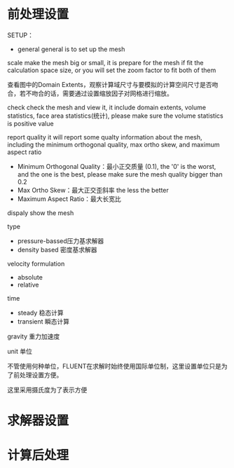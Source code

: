 # 前处理设置
SETUP：
- general
general is to set up the mesh

scale  make the mesh big or small, it is prepare for the mesh if fit the calculation space size, or you will set the zoom factor to fit both of them

查看图中的Domain Extents，观察计算域尺寸与要模拟的计算空间尺寸是否吻合，若不吻合的话，需要通过设置缩放因子对网格进行缩放。

check  check the mesh and view it, it include domain extents, volume statistics, face area statistics(统计), please make sure the volume statistics is positive value

report quality  it will report some qualty information about the mesh, including the minimum orthogonal quality, max ortho skew, and maximum aspect ratio
  - Minimum Orthogonal Quality：最小正交质量 (0.1), the '0' is the worst, and the one is the best, please make sure the mesh quality bigger than 0.2
  - Max Ortho Skew：最大正交歪斜率   the less the better
  - Maximum Aspect Ratio：最大长宽比

dispaly show the mesh

type 
  - pressure-bassed压力基求解器
  - density based 密度基求解器

velocity formulation
  - absolute
  - relative

time 
  - steady    稳态计算
  - transient 瞬态计算

gravity 重力加速度

unit 单位

不管使用何种单位，FLUENT在求解时始终使用国际单位制，这里设置单位只是为了前处理设置方便。

这里采用摄氏度为了表示方便

# 求解器设置


# 计算后处理

